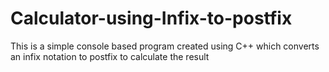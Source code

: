 # Calculator-using-Infix-to-postfix
This is a simple console based program created using C++ which converts an infix notation to postfix to calculate the result
